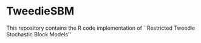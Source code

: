 # TweedieSBM
This repository contains the R code implementation of ``Restricted Tweedie Stochastic Block Models''
